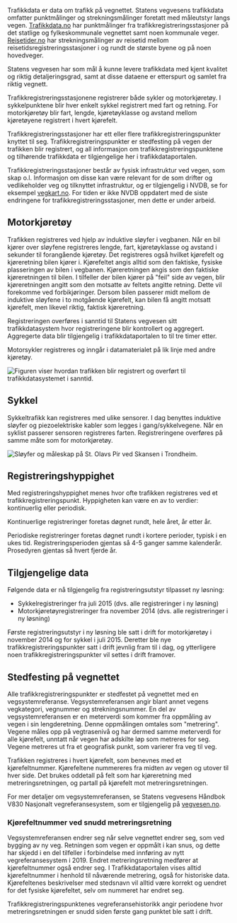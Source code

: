 Trafikkdata er data om trafikk på vegnettet. Statens vegvesens trafikkdata omfatter punktmålinger og strekningsmålinger foretatt med måleutstyr langs vegen. [Trafikkdata.no](http://trafikkdata.no) har punktmålinger fra trafikkregistreringsstasjoner på det statlige og fylkeskommunale vegnettet samt noen kommunale veger. [Reisetider.no](https://reisetider.no) har strekningsmålinger av reisetid mellom reisetidsregistreringsstasjoner i og rundt de største byene og på noen hovedveger.

Statens vegvesen har som mål å kunne levere trafikkdata med kjent kvalitet og riktig detaljeringsgrad, samt at disse dataene er etterspurt og samlet fra riktig vegnett.

Trafikkregistreringsstasjonene registrerer både sykler og motorkjøretøy. I sykkelpunktene blir hver enkelt sykkel registrert med fart og retning. For motorkjøretøy blir fart, lengde, kjøretøyklasse og avstand mellom kjøretøyene registrert i hvert kjørefelt.

Trafikkregistreringsstasjoner har ett eller flere trafikkregistreringspunkter knyttet til seg. Trafikkregistreringspunkter er stedfesting på vegen der trafikken blir registrert, og all informasjon om trafikkregistreringspunktene og tilhørende trafikkdata er tilgjengelige her i trafikkdataportalen.

Trafikkregistreringsstasjoner består av fysisk infrastruktur ved vegen, som skap o.l. Informasjon om disse kan være relevant for de som drifter og vedlikeholder veg og tilknyttet infrastruktur, og er tilgjengelig i NVDB, se for eksempel [vegkart.no](http://vegkart.no). For tiden er ikke NVDB oppdatert med de siste endringene for trafikkregistreringsstasjoner, men dette er under arbeid.

## Motorkjøretøy

Trafikken registreres ved hjelp av induktive sløyfer i vegbanen. Når en bil kjører over sløyfene registreres lengde, fart, kjøretøyklasse og avstand i sekunder til forangående kjøretøy. Det registreres også hvilket kjørefelt og kjøreretning bilen kjører i. Kjørefeltet angis alltid som den faktiske, fysiske plasseringen av bilen i vegbanen. Kjøreretningen angis som den faktiske kjøreretningen til bilen. I tilfeller der bilen kjører på "feil" side av vegen, blir kjøreretningen angitt som den motsatte av feltets angitte retning. Dette vil forekomme ved forbikjøringer. Dersom bilen passerer midt mellom de induktive sløyfene i to motgående kjørefelt, kan bilen få angitt motsatt kjørefelt, men likevel riktig, faktisk kjøreretning.

Registreringen overføres i sanntid til Statens vegvesen sitt trafikkdatasystem hvor registreringene blir kontrollert og aggregert. Aggregerte data blir tilgjengelig i trafikkdataportalen to til tre timer etter.

Motorsykler registreres og inngår i datamaterialet på lik linje med andre kjøretøy.

![Figuren viser hvordan trafikken blir registrert og overført til trafikkdatasystemet i sanntid.](images/data-collection.png)

## Sykkel

Sykkeltrafikk kan registreres med ulike sensorer. I dag benyttes induktive sløyfer og piezoelektriske kabler som legges i gang/sykkelvegene. Når en syklist passerer sensoren registreres farten. Registreringene overføres på samme måte som for motorkjøretøy.

![Sløyfer og måleskap på St. Olavs Pir ved Skansen i Trondheim.](images/loop-and-datalogger.png)


## Registreringshyppighet
Med registreringshyppighet menes hvor ofte trafikken registreres ved et trafikkregistreringspunkt. Hyppigheten kan være en av to verdier: kontinuerlig eller periodisk.

Kontinuerlige registreringer foretas døgnet rundt, hele året, år etter år.

Periodiske registreringer foretas døgnet rundt i kortere perioder, typisk i en ukes tid. Registreringsperioden gjentas så 4-5 ganger samme kalenderår. Prosedyren gjentas så hvert fjerde år.


## Tilgjengelige data

Følgende data er nå tilgjengelig fra registreringsutstyr tilpasset ny løsning:

- Sykkelregistreringer fra juli 2015 (dvs. alle registreringer i ny løsning)
- Motorkjøretøyregistreringer fra november 2014 (dvs. alle registreringer i ny løsning)

Første registreringsutstyr i ny løsning ble satt i drift for motorkjøretøy i november 2014 og for sykkel i juli 2015. Deretter ble nye trafikkregistreringspunkter satt i drift jevnlig fram til i dag, og ytterligere noen trafikkregistreringspunkter vil settes i drift framover.

## Stedfesting på vegnettet

Alle trafikkregistreringspunkter er stedfestet på vegnettet med en vegsystemreferanse. Vegsystemreferansen angir blant annet vegens vegkategori, vegnummer og strekningsnummer. En del av vegsystemreferansen er en meterverdi som kommer fra oppmåling av vegen i sin lengderetning. Denne oppmålingen omtales som "metrering". Vegene måles opp på vegtrasenivå og har dermed samme meterverdi for alle kjørefelt, unntatt når vegen har adskilte løp som metreres for seg. Vegene metreres ut fra et geografisk punkt, som varierer fra veg til veg.

Trafikken registreres i hvert kjørefelt, som benevnes med et kjørefeltnummer. Kjørefeltene nummereres fra midten av vegen og utover til hver side. Det brukes oddetall på felt som har kjøreretning med metreringsretningen, og partall på kjørefelt mot metreringsretningen.

For mer detaljer om vegsystemreferansen, se Statens vegvesens Håndbok V830 Nasjonalt vegreferansesystem, som er tilgjengelig på [vegvesen.no](https://www.vegvesen.no/fag/publikasjoner/handboker).

### Kjørefeltnummer ved snudd metreringsretning

Vegsystemreferansen endrer seg når selve vegnettet endrer seg, som ved bygging av ny veg. Retningen som vegen er oppmålt i kan snus, og dette har skjedd i en del tilfeller i forbindelse med innføring av nytt vegreferansesystem i 2019. Endret metreringsretning medfører at kjørefeltnummer også endrer seg. I Trafikkdataportalen vises alltid kjørefeltnummer i henhold til nåværende metrering, også for historiske data. Kjørefeltenes beskrivelser med stedsnavn vil alltid være korrekt og uendret for det fysiske kjørefeltet, selv om nummeret har endret seg.

Trafikkregistreringspunktenes vegreferansehistorikk angir periodene hvor metreringsretningen er snudd siden første gang punktet ble satt i drift.
